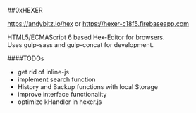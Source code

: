 ##0xHEXER


<a href="https://andybitz.io/hex" target="_blank">https://andybitz.io/hex</a>
or
<a href="https://hexer-c18f5.firebaseapp.com/load" target="_blank">https://hexer-c18f5.firebaseapp.com</a>

HTML5/ECMAScript 6 based Hex-Editor for browsers.<br>
Uses gulp-sass and gulp-concat for development.


####TODOs
* get rid of inline-js
* implement search function
* History and Backup functions with local Storage
* improve interface functionality
* optimize kHandler in hexer.js